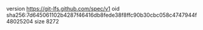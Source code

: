 version https://git-lfs.github.com/spec/v1
oid sha256:7d645061102b4287f46416db8fede38f8ffc90b30cbc058c4747944f48025204
size 8272
